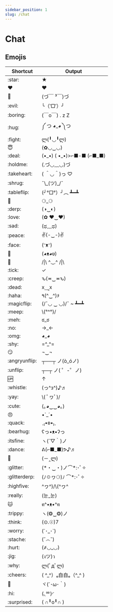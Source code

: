 ```yaml
---
sidebar_position: 1
slug: /chat
---
```


# Chat

## Emojis

| Shortcut      | Output                     |
| ------------- | -------------------------- |
| \:star\:      | ★                          |
| :heart:       | ❤                          |
| :kiss:        | (づ￣ ³￣)づ                 |
| :evil:        | ╰（‵□′）╯                  |
| :boring:      | (￣o￣) . z Z                |
| :hug:         | ༼ つ ◕_◕ ༽つ               |
| :fight:       | ლ(╹◡╹ლ)                    |
| :innocent:    | (✿◡‿◡)                     |
| :deal:        | (•\_•) ( •\_•)>⌐■-■ (⌐■_■) |
| :holdme:      | (.づ◡﹏◡)づ                 |
| :takeheart:   | ( ＾◡＾)っ ♡               |
| :shrug\:      | ¯\\\_(ツ)\_/¯              |
| :tableflip:   | (╯°□°）╯︵ ┻━┻              |
| :eyes:        | ⚆_⚆                        |
| :derp:        | (◑‿◐)                      |
| :love:        | (✿ ♥‿♥)                    |
| :sad:         | (ಥ﹏ಥ)                      |
| :peace:       | ✌(-‿-)✌                    |
| :face:        | (ᵔᴥᵔ)                      |
| :dog:         | (◕ᴥ◕ʋ)                     |
| :bat:         | /\|\ ^._.^ /\|\            |
| :tick:        | ✓                          |
| :creep:       | ԅ(≖‿≖ԅ)                    |
| :dead:        | x⸑x                        |
| :haha:        | ٩(^‿^)۶                    |
| :magicflip:   | (/¯◡ ‿ ◡)/¯ ~ ┻━┻          |
| :meep:        | \\(°^°)/                   |
| :meh:         | ಠ_ಠ                        |
| :no:          | →_←                        |
| :omg:         | ◕_◕                        |
| :shy:         | =^_^=                      |
| :smirk:       | ¬‿¬                        |
| :angryunflip: | ┬──┬ ノ(ò_óノ)             |
| :unflip:      | ┬─┬ ノ( ゜-゜ノ)           |
| :up:          | ↑                          |
| :whistle:     | (っ^з^)♪♬                  |
| :yay:         | \\( ﾟヮﾟ)/                   |
| :cute:        | (｡◕‿‿◕｡)                   |
| :angry:       | •`_´•                      |
| :quack:       | ˎ₍•ʚ•₎ˏ                    |
| :bearhug:     | ʕっ•ᴥ•ʔっ                  |
| :itsfine:     | ヽ(´▽｀)ノ                 |
| :dance:       | ᕕ(⌐■_■)ᕗ♪♬                 |
| :facepalm:    | (－‸ლ)                     |
| :glitter:     | (\*・‿・)ノ⌒*:･ﾟ✧           |
| :glitterderp: | (ﾉ☉ヮ⚆)ﾉ ⌒*:･ﾟ✧             |
| :highfive:    | ^ヮ^)/\\(^ヮ^              |
| :really:      | (눈_눈)                    |
| :cat:         | ฅ^•ᴥ•^ฅ                    |
| :trippy:      | ヽ(❂‿❂)ノ                  |
| :think:       | (⊙.☉)7                     |
| :worry:       | (´･_･`)                    |
| :stache:      | (ˇ෴ˇ)                      |
| :hurt:        | (҂◡_◡)                     |
| :jig:         | (งツ)ว                     |
| :why:         | ლ(ﾟдﾟლ)                      |
| :cheers:      | ( \^\_\^）ₒ自自ₒ（\^_\^ )  |
| :wave:        | ヾ(´･ω･｀)                 |
| :hi:          | (◟ᅇ)◜                      |
| :surprised:   | ( ∩╹o╹∩ )                  |